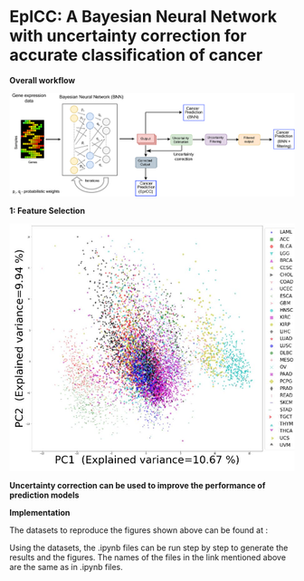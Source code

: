 # EpICC: A Bayesian Neural Network with uncertainty correction for accurate classification of cancer 

**Overall workflow**

![alt text](https://github.com/pjoshi-hub/Bayesian_classification_model/blob/main/Figures/uncertainty_workflow.jpg)

**1: Feature Selection**

![alt text](https://github.com/pjoshi-hub/Bayesian_classification_model/blob/main/Figures/Feature_selection_pca2.JPG)

**Uncertainty correction can be used to improve the performance of prediction models**


**Implementation**

The datasets to reproduce the figures shown above can be found at : 


Using the datasets, the .ipynb files can be run step by step to generate the results and the figures. The names of the files in the link mentioned above are the same as in .ipynb files.

